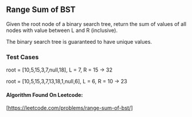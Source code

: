 ## Range Sum of BST

Given the root node of a binary search tree, return the sum of values of all nodes with value between L and R (inclusive).

The binary search tree is guaranteed to have unique values.

### Test Cases

root = [10,5,15,3,7,null,18], L = 7, R = 15 -> 32

root = [10,5,15,3,7,13,18,1,null,6], L = 6, R = 10 -> 23

#### Algorithm Found On Leetcode:
[https://leetcode.com/problems/range-sum-of-bst/]